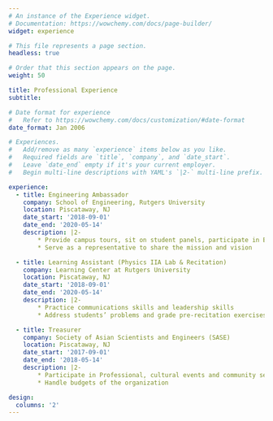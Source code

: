 ```yaml
---
# An instance of the Experience widget.
# Documentation: https://wowchemy.com/docs/page-builder/
widget: experience

# This file represents a page section.
headless: true

# Order that this section appears on the page.
weight: 50

title: Professional Experience
subtitle:

# Date format for experience
#   Refer to https://wowchemy.com/docs/customization/#date-format
date_format: Jan 2006

# Experiences.
#   Add/remove as many `experience` items below as you like.
#   Required fields are `title`, `company`, and `date_start`.
#   Leave `date_end` empty if it's your current employer.
#   Begin multi-line descriptions with YAML's `|2-` multi-line prefix.

experience:
  - title: Engineering Ambassador
    company: School of Engineering, Rutgers University
    location: Piscataway, NJ
    date_start: '2018-09-01'
    date_end: '2020-05-14'
    description: |2-
        * Provide campus tours, sit on student panels, participate in Engagement events
        * Serve as a representative to share the mission and vision

  - title: Learning Assistant (Physics IIA Lab & Recitation)
    company: Learning Center at Rutgers University
    location: Piscataway, NJ
    date_start: '2018-09-01'
    date_end: '2020-05-14'
    description: |2-
        * Practice communications skills and leadership skills 
        * Address students’ problems and grade pre-recitation exercises

  - title: Treasurer
    company: Society of Asian Scientists and Engineers (SASE)
    location: Piscataway, NJ
    date_start: '2017-09-01'
    date_end: '2018-05-14'
    description: |2-
        * Participate in Professional, cultural events and community services
        * Handle budgets of the organization

design:
  columns: '2'
---
```



